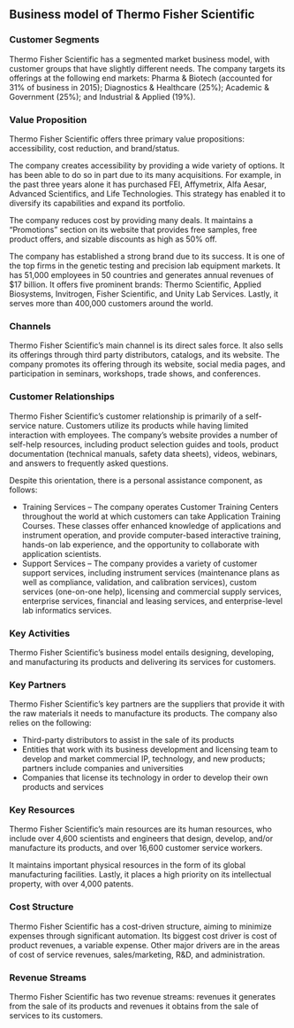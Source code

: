 Business model of Thermo Fisher Scientific
------------------------------------------

 ### Customer Segments

 Thermo Fisher Scientific has a segmented market business model, with customer groups that have slightly different needs. The company targets its offerings at the following end markets: Pharma & Biotech (accounted for 31% of business in 2015); Diagnostics & Healthcare (25%); Academic & Government (25%); and Industrial & Applied (19%).

 ### Value Proposition

 Thermo Fisher Scientific offers three primary value propositions: accessibility, cost reduction, and brand/status.

 The company creates accessibility by providing a wide variety of options. It has been able to do so in part due to its many acquisitions. For example, in the past three years alone it has purchased FEI, Affymetrix, Alfa Aesar, Advanced Scientifics, and Life Technologies. This strategy has enabled it to diversify its capabilities and expand its portfolio.

 The company reduces cost by providing many deals. It maintains a “Promotions” section on its website that provides free samples, free product offers, and sizable discounts as high as 50% off.

 The company has established a strong brand due to its success. It is one of the top firms in the genetic testing and precision lab equipment markets. It has 51,000 employees in 50 countries and generates annual revenues of $17 billion. It offers five prominent brands: Thermo Scientific, Applied Biosystems, Invitrogen, Fisher Scientific, and Unity Lab Services. Lastly, it serves more than 400,000 customers around the world.

 ### Channels

 Thermo Fisher Scientific’s main channel is its direct sales force. It also sells its offerings through third party distributors, catalogs, and its website. The company promotes its offering through its website, social media pages, and participation in seminars, workshops, trade shows, and conferences.

 ### Customer Relationships

 Thermo Fisher Scientific’s customer relationship is primarily of a self-service nature. Customers utilize its products while having limited interaction with employees. The company’s website provides a number of self-help resources, including product selection guides and tools, product documentation (technical manuals, safety data sheets), videos, webinars, and answers to frequently asked questions.

 Despite this orientation, there is a personal assistance component, as follows:

  * Training Services – The company operates Customer Training Centers throughout the world at which customers can take Application Training Courses. These classes offer enhanced knowledge of applications and instrument operation, and provide computer-based interactive training, hands-on lab experience, and the opportunity to collaborate with application scientists.
 * Support Services – The company provides a variety of customer support services, including instrument services (maintenance plans as well as compliance, validation, and calibration services), custom services (one-on-one help), licensing and commercial supply services, enterprise services, financial and leasing services, and enterprise-level lab informatics services.
  ### Key Activities

 Thermo Fisher Scientific’s business model entails designing, developing, and manufacturing its products and delivering its services for customers.

 ### Key Partners

 Thermo Fisher Scientific’s key partners are the suppliers that provide it with the raw materials it needs to manufacture its products. The company also relies on the following:

  * Third-party distributors to assist in the sale of its products
 * Entities that work with its business development and licensing team to develop and market commercial IP, technology, and new products; partners include companies and universities
 * Companies that license its technology in order to develop their own products and services
  ### Key Resources

 Thermo Fisher Scientific’s main resources are its human resources, who include over 4,600 scientists and engineers that design, develop, and/or manufacture its products, and over 16,600 customer service workers.

 It maintains important physical resources in the form of its global manufacturing facilities. Lastly, it places a high priority on its intellectual property, with over 4,000 patents.

 ### Cost Structure

 Thermo Fisher Scientific has a cost-driven structure, aiming to minimize expenses through significant automation. Its biggest cost driver is cost of product revenues, a variable expense. Other major drivers are in the areas of cost of service revenues, sales/marketing, R&D, and administration.

 ### Revenue Streams

 Thermo Fisher Scientific has two revenue streams: revenues it generates from the sale of its products and revenues it obtains from the sale of services to its customers.
